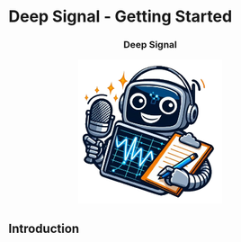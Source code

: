 # Deep Signal - Getting Started

<div align="center">
  <h3 align="center">Deep Signal</h3> 
  <kbd>
  <img src="/posts/deep-signal/images/deep-signal.png" width="256px"> 
  </br>
  </kbd>
</div>

## Introduction